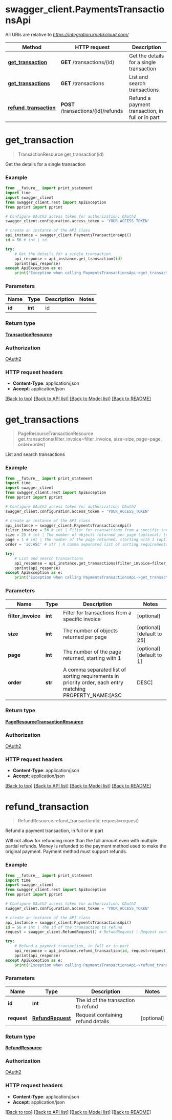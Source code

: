 # swagger_client.PaymentsTransactionsApi

All URIs are relative to *https://integration.knetikcloud.com/*

Method | HTTP request | Description
------------- | ------------- | -------------
[**get_transaction**](PaymentsTransactionsApi.md#get_transaction) | **GET** /transactions/{id} | Get the details for a single transaction
[**get_transactions**](PaymentsTransactionsApi.md#get_transactions) | **GET** /transactions | List and search transactions
[**refund_transaction**](PaymentsTransactionsApi.md#refund_transaction) | **POST** /transactions/{id}/refunds | Refund a payment transaction, in full or in part


# **get_transaction**
> TransactionResource get_transaction(id)

Get the details for a single transaction

### Example 
```python
from __future__ import print_statement
import time
import swagger_client
from swagger_client.rest import ApiException
from pprint import pprint

# Configure OAuth2 access token for authorization: OAuth2
swagger_client.configuration.access_token = 'YOUR_ACCESS_TOKEN'

# create an instance of the API class
api_instance = swagger_client.PaymentsTransactionsApi()
id = 56 # int | id

try: 
    # Get the details for a single transaction
    api_response = api_instance.get_transaction(id)
    pprint(api_response)
except ApiException as e:
    print("Exception when calling PaymentsTransactionsApi->get_transaction: %s\n" % e)
```

### Parameters

Name | Type | Description  | Notes
------------- | ------------- | ------------- | -------------
 **id** | **int**| id | 

### Return type

[**TransactionResource**](TransactionResource.md)

### Authorization

[OAuth2](../README.md#OAuth2)

### HTTP request headers

 - **Content-Type**: application/json
 - **Accept**: application/json

[[Back to top]](#) [[Back to API list]](../README.md#documentation-for-api-endpoints) [[Back to Model list]](../README.md#documentation-for-models) [[Back to README]](../README.md)

# **get_transactions**
> PageResourceTransactionResource get_transactions(filter_invoice=filter_invoice, size=size, page=page, order=order)

List and search transactions

### Example 
```python
from __future__ import print_statement
import time
import swagger_client
from swagger_client.rest import ApiException
from pprint import pprint

# Configure OAuth2 access token for authorization: OAuth2
swagger_client.configuration.access_token = 'YOUR_ACCESS_TOKEN'

# create an instance of the API class
api_instance = swagger_client.PaymentsTransactionsApi()
filter_invoice = 56 # int | Filter for transactions from a specific invoice (optional)
size = 25 # int | The number of objects returned per page (optional) (default to 25)
page = 1 # int | The number of the page returned, starting with 1 (optional) (default to 1)
order = 'id:ASC' # str | A comma separated list of sorting requirements in priority order, each entry matching PROPERTY_NAME:[ASC|DESC] (optional) (default to id:ASC)

try: 
    # List and search transactions
    api_response = api_instance.get_transactions(filter_invoice=filter_invoice, size=size, page=page, order=order)
    pprint(api_response)
except ApiException as e:
    print("Exception when calling PaymentsTransactionsApi->get_transactions: %s\n" % e)
```

### Parameters

Name | Type | Description  | Notes
------------- | ------------- | ------------- | -------------
 **filter_invoice** | **int**| Filter for transactions from a specific invoice | [optional] 
 **size** | **int**| The number of objects returned per page | [optional] [default to 25]
 **page** | **int**| The number of the page returned, starting with 1 | [optional] [default to 1]
 **order** | **str**| A comma separated list of sorting requirements in priority order, each entry matching PROPERTY_NAME:[ASC|DESC] | [optional] [default to id:ASC]

### Return type

[**PageResourceTransactionResource**](PageResourceTransactionResource.md)

### Authorization

[OAuth2](../README.md#OAuth2)

### HTTP request headers

 - **Content-Type**: application/json
 - **Accept**: application/json

[[Back to top]](#) [[Back to API list]](../README.md#documentation-for-api-endpoints) [[Back to Model list]](../README.md#documentation-for-models) [[Back to README]](../README.md)

# **refund_transaction**
> RefundResource refund_transaction(id, request=request)

Refund a payment transaction, in full or in part

Will not allow for refunding more than the full amount even with multiple partial refunds. Money is refunded to the payment method used to make the original payment. Payment method must support refunds.

### Example 
```python
from __future__ import print_statement
import time
import swagger_client
from swagger_client.rest import ApiException
from pprint import pprint

# Configure OAuth2 access token for authorization: OAuth2
swagger_client.configuration.access_token = 'YOUR_ACCESS_TOKEN'

# create an instance of the API class
api_instance = swagger_client.PaymentsTransactionsApi()
id = 56 # int | The id of the transaction to refund
request = swagger_client.RefundRequest() # RefundRequest | Request containing refund details (optional)

try: 
    # Refund a payment transaction, in full or in part
    api_response = api_instance.refund_transaction(id, request=request)
    pprint(api_response)
except ApiException as e:
    print("Exception when calling PaymentsTransactionsApi->refund_transaction: %s\n" % e)
```

### Parameters

Name | Type | Description  | Notes
------------- | ------------- | ------------- | -------------
 **id** | **int**| The id of the transaction to refund | 
 **request** | [**RefundRequest**](RefundRequest.md)| Request containing refund details | [optional] 

### Return type

[**RefundResource**](RefundResource.md)

### Authorization

[OAuth2](../README.md#OAuth2)

### HTTP request headers

 - **Content-Type**: application/json
 - **Accept**: application/json

[[Back to top]](#) [[Back to API list]](../README.md#documentation-for-api-endpoints) [[Back to Model list]](../README.md#documentation-for-models) [[Back to README]](../README.md)


